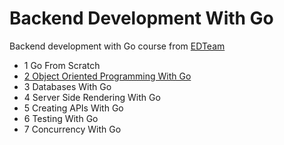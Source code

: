 # Backend Development With Go
Backend development with Go course from [EDTeam](https://ed.team/especialidades/go)

+ 1 Go From Scratch
+ [2 Object Oriented Programming With Go](https://github.com/albertopformoso/Backend-Development-With-Go/tree/master/02-object-oriented-programming-with-go)
+ 3 Databases With Go
+ 4 Server Side Rendering With Go
+ 5 Creating APIs With Go
+ 6 Testing With Go
+ 7 Concurrency With Go